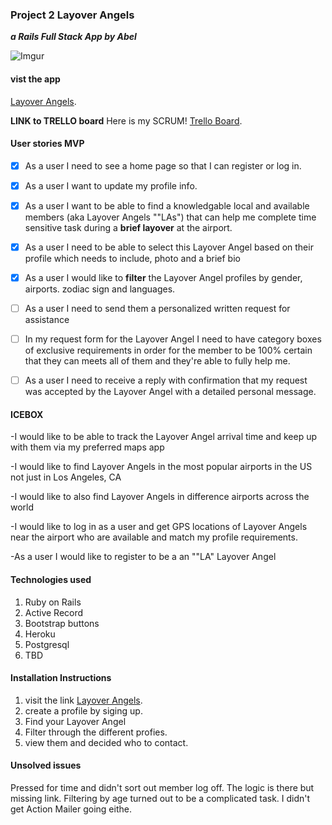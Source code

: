 ### Project 2 Layover Angels 
***a Rails Full Stack App by Abel***

![Imgur](http://i.imgur.com/fvuJ4MW.png)

#### vist the app
[Layover Angels](https://quiet-chamber-7379.herokuapp.com/).

**LINK to TRELLO board**
Here is my SCRUM! [Trello Board](https://trello.com/b/i3huss7p/layover-angels-project-2-abel).

#### User stories MVP

- [x] As a user I need to see a home page so that I can register or log in.

- [x] As a user I want to update my profile info.

- [x] As a user I want to be able to find a knowledgable local and available members (aka Layover Angels ""LAs") that can help me complete time sensitive task during a **brief layover** at the airport.

- [x] As a user I need to be able to select this Layover Angel based on their profile which needs to include, photo and a brief bio

-  [x] As a user I would like to **filter** the Layover Angel profiles by gender, airports. zodiac sign and languages.

- [ ] As a user I need to send them a personalized written request for assistance

- [ ] In my request form for the Layover Angel I need to have category boxes of exclusive requirements in order for the member to be 100% certain that they can meets all of them and they're able to fully help me.

- [ ] As a user I need to receive a reply with confirmation that my request was accepted by the Layover Angel with a detailed personal message. 

#### ICEBOX

-I would like to be able to track the Layover Angel arrival time and keep up with them via my preferred maps app 

-I would like to find Layover Angels in the most popular airports in the US not just in Los Angeles, CA

-I would like to also find Layover Angels in difference airports across the world

-I would like to log in as a user and get GPS locations of Layover Angels near the airport who are available and match my profile requirements. 

-As a user I would like to register to be a an ""LA" Layover Angel

#### Technologies used
1. Ruby on Rails
2. Active Record
3. Bootstrap buttons
4. Heroku
5. Postgresql
6. TBD 

#### Installation Instructions

1. visit the link [Layover Angels](https://quiet-chamber-7379.herokuapp.com/).
2. create a profile by siging up.
3. Find your Layover Angel 
4. Filter through the different profies.
5. view them and decided who to contact. 

#### Unsolved issues

Pressed for time and didn't sort out member log off. The logic is there but missing link.
Filtering by age turned out to be a complicated task. I didn't get Action Mailer going eithe. 







